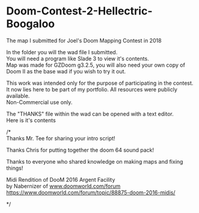 # Doom-Contest-2-Hellectric-Boogaloo
The map I submitted for Joel's Doom Mapping Contest in 2018

In the folder you will the wad file I submitted.  
You will need a program like Slade 3 to view it's contents.  
Map was made for GZDoom g3.2.5, you will also need your own copy of Doom II as the base wad if you wish to try it out.  

This work was intended only for the purpose of participating in the contest.  
It now lies here to be part of my portfolio.
All resources were publicly available.  
Non-Commercial use only.  

The "THANKS" file within the wad can be opened with a text editor.  
Here is it's contents  

/*  
Thanks Mr. Tee for sharing your intro script!

Thanks Chris for putting together the doom 64 sound pack!

Thanks to everyone who shared knowledge on making maps and fixing things!  

Midi Rendition of DooM 2016 Argent Facility  
by Nabernizer of www.doomworld.com/forum  
https://www.doomworld.com/forum/topic/88875-doom-2016-midis/

*/  
